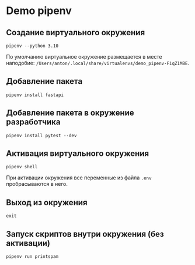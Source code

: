 # Demo pipenv



## Создание виртуального окружения

```shell
pipenv --python 3.10
```

По умолчанию виртуальное окружение размещается в месте наподобие: `/Users/anton/.local/share/virtualenvs/demo_pipenv-FiqZ1MBE`.

## Добавление пакета

```shell
pipenv install fastapi
```

## Добавление пакета в окружение разработчика

```shell
pipenv install pytest --dev
```

## Активация виртуального окружения

```shell
pipenv shell
```

При активации окружения все переменные из файла `.env` пробрасываются в него.

## Выход из окружения

```shell
exit
```

## Запуск скриптов внутри окружения (без активации)

```shell
pipenv run printspam
```
